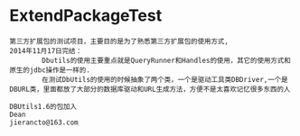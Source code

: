 ExtendPackageTest
========

	第三方扩展包的测试项目，主要目的是为了熟悉第三方扩展包的使用方式,
	2014年11月17日完结：
			Dbutils的使用主要重点就是QueryRunner和Handles的使用，其它的使用方式和原生的jdbc操作是一样的.
			在测试DbUtils的使用的时候抽象了两个类，一个是驱动工具类DBDriver,一个是DBURL类，里面都放了大部分的数据库驱动和URL生成方法，方便不是太喜欢记忆很多东西的人

	DBUtils1.6的包加入
    Dean
    jierancto@163.com
